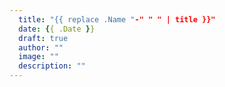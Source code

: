 ```yaml
---
  title: "{{ replace .Name "-" " " | title }}"
  date: {{ .Date }}
  draft: true
  author: ""
  image: ""
  description: ""
---
```


